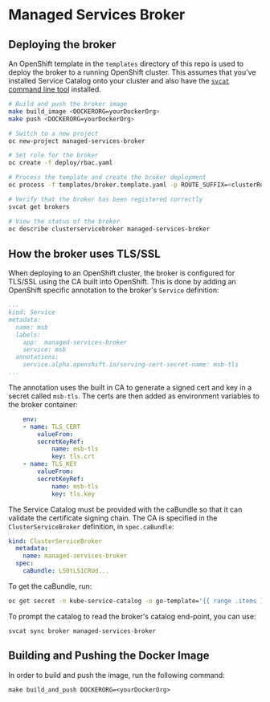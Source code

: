 # Managed Services Broker

## Deploying the broker

An OpenShift template in the `templates` directory of this repo is used to deploy the broker to a running OpenShift cluster. This assumes that you've installed Service Catalog onto your cluster and also have the [`svcat` command line tool](https://github.com/kubernetes-incubator/service-catalog/blob/master/docs/install.md) installed.

```sh
# Build and push the broker image
make build_image <DOCKERORG=yourDockerOrg>
make push <DOCKERORG=yourDockerOrg>

# Switch to a new project
oc new-project managed-services-broker

# Set role for the broker
oc create -f deploy/rbac.yaml

# Process the template and create the broker deployment
oc process -f templates/broker.template.yaml -p ROUTE_SUFFIX=<clusterRouteSubDomain> -p IMAGE_ORG=<yourDockerOrg> | oc create -f -

# Verify that the broker has been registered correctly
svcat get brokers

# View the status of the broker
oc describe clusterservicebroker managed-services-broker
```

## How the broker uses TLS/SSL

When deploying to an OpenShift cluster, the broker is configured for TLS/SSL using the CA built into OpenShift. 
This is done by adding an OpenShift specific annotation to the broker's `Service` definition: 

```yaml
...
kind: Service
metadata:
  name: msb
  labels:
    app:  managed-services-broker
    service: msb
  annotations:
    service.alpha.openshift.io/serving-cert-secret-name: msb-tls
...
```

The annotation uses the built in CA to generate a signed cert and key in a secret called `msb-tls`. The certs are then added as environment variables to the broker container:

```yaml
    env:
    - name: TLS_CERT
        valueFrom:
        secretKeyRef:
            name: msb-tls
            key: tls.crt
    - name: TLS_KEY
        valueFrom:
        secretKeyRef:
            name: msb-tls
            key: tls.key
```

The Service Catalog must be provided with the caBundle so that it can validate the certificate signing chain. 
The CA is specified in the `ClusterServiceBroker` definition, in `spec.caBundle`:

```yaml
kind: ClusterServiceBroker
  metadata:
    name: managed-services-broker
  spec:
    caBundle: LS0tLS1CRUd...
```

To get the caBundle, run:
```sh
oc get secret -n kube-service-catalog -o go-template='{{ range .items }}{{ if eq .type "kubernetes.io/service-account-token" }}{{ index .data "service-ca.crt" }}{{end}}{{"\n"}}{{end}}' | tail -n1
```

To prompt the catalog to read the broker's catalog end-point, you can use:
```
svcat sync broker managed-services-broker
```

## Building and Pushing the Docker Image
In order to build and push the image, run the following command:
```
make build_and_push DOCKERORG=<yourDockerOrg>
```
